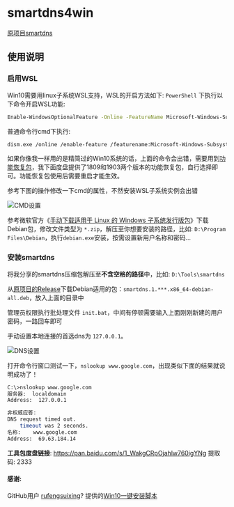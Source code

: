 # smartdns4win

[原项目smartdns](https://github.com/pymumu/smartdns)

## 使用说明

### 启用WSL

Win10需要用linux子系统WSL支持，WSL的开启方法如下:
`PowerShell` 下执行以下命令开启WSL功能:

```bash
Enable-WindowsOptionalFeature -Online -FeatureName Microsoft-Windows-Subsystem-Linux /all
```

普通命令行cmd下执行:
```bash
dism.exe /online /enable-feature /featurename:Microsoft-Windows-Subsystem-Linux /all /norestart
```
如果你像我一样用的是精简过的Win10系统的话，上面的命令会出错，需要用到[功能恢复包](https://moeclub.org/2018/11/27/704/?spm=35.5)，我下面度盘提供了1809和1903两个版本的功能恢复包，自行选择即可。功能恢复包使用后需要重启才能生效。

参考下图的操作修改一下cmd的属性，不然安装WSL子系统实例会出错

![CMD设置](https://github.com/lon91ong/smartdns4win/blob/master/images/cmd%20setting.png)

参考微软官方《[手动下载适用于 Linux 的 Windows 子系统发行版包](https://docs.microsoft.com/zh-cn/windows/wsl/install-manual)》下载Debian包，修改文件类型为 `*.zip`，解压至你想要安装的路径，比如: `D:\Program Files\Debian`，执行`debian.exe`安装，按需设置新用户名称和密码...

### 安装smartdns

将我分享的smartdns压缩包解压至**不含空格的路径**中，比如: `D:\Tools\smartdns`

从[原项目的Release](https://github.com/pymumu/smartdns/releases)下载Debian适用的包：`smartdns.1.***.x86_64-debian-all.deb`，放入上面的目录中

管理员权限执行批处理文件 `init.bat`，中间有停顿需要输入上面刚刚新建的用户密码，一路回车即可

手动设置本地连接的首选dns为 `127.0.0.1`。

![DNS设置](https://github.com/lon91ong/smartdns4win/blob/master/images/DNS%20Setting.png)

打开命令行窗口测试一下，`nslookup www.google.com`，出现类似下面的结果就说明成功了！

```bash
C:\>nslookup www.google.com
服务器:  localdomain
Address:  127.0.0.1

非权威应答:
DNS request timed out.
    timeout was 2 seconds.
名称:    www.google.com
Address:  69.63.184.14
```

**工具包度盘链接**: https://pan.baidu.com/s/1_WakgCRpOjahlw760igYNg 提取码: 2333

#### 感谢: 
GitHub用户 [rufengsuixing](https://github.com/rufengsuixing)? 提供的[Win10一键安装脚本](https://github.com/pymumu/smartdns/issues/107)
